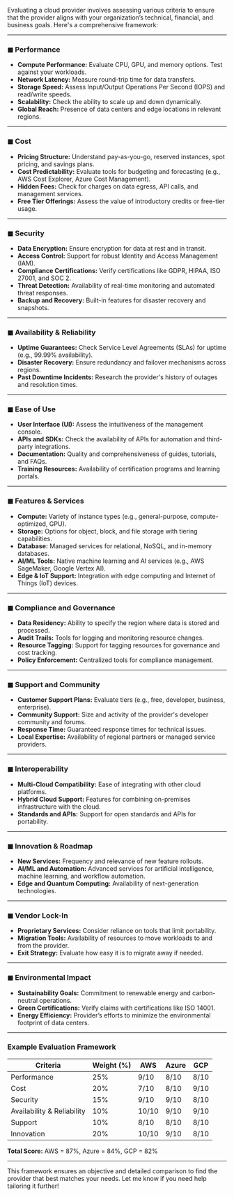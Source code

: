 Evaluating a cloud provider involves assessing various criteria to ensure that the provider aligns with your organization’s technical, financial, and business goals. Here's a comprehensive framework:

---

### ◼ **Performance**
- **Compute Performance:** Evaluate CPU, GPU, and memory options. Test against your workloads.
- **Network Latency:** Measure round-trip time for data transfers.
- **Storage Speed:** Assess Input/Output Operations Per Second (IOPS) and read/write speeds.
- **Scalability:** Check the ability to scale up and down dynamically.
- **Global Reach:** Presence of data centers and edge locations in relevant regions.

---

### ◼ **Cost**
- **Pricing Structure:** Understand pay-as-you-go, reserved instances, spot pricing, and savings plans.
- **Cost Predictability:** Evaluate tools for budgeting and forecasting (e.g., AWS Cost Explorer, Azure Cost Management).
- **Hidden Fees:** Check for charges on data egress, API calls, and management services.
- **Free Tier Offerings:** Assess the value of introductory credits or free-tier usage.

---

### ◼ **Security**
- **Data Encryption:** Ensure encryption for data at rest and in transit.
- **Access Control:** Support for robust Identity and Access Management (IAM).
- **Compliance Certifications:** Verify certifications like GDPR, HIPAA, ISO 27001, and SOC 2.
- **Threat Detection:** Availability of real-time monitoring and automated threat responses.
- **Backup and Recovery:** Built-in features for disaster recovery and snapshots.

---

### ◼ **Availability & Reliability**
- **Uptime Guarantees:** Check Service Level Agreements (SLAs) for uptime (e.g., 99.99% availability).
- **Disaster Recovery:** Ensure redundancy and failover mechanisms across regions.
- **Past Downtime Incidents:** Research the provider's history of outages and resolution times.

---

### ◼ **Ease of Use**
- **User Interface (UI):** Assess the intuitiveness of the management console.
- **APIs and SDKs:** Check the availability of APIs for automation and third-party integrations.
- **Documentation:** Quality and comprehensiveness of guides, tutorials, and FAQs.
- **Training Resources:** Availability of certification programs and learning portals.

---

### ◼ **Features & Services**
- **Compute:** Variety of instance types (e.g., general-purpose, compute-optimized, GPU).
- **Storage:** Options for object, block, and file storage with tiering capabilities.
- **Database:** Managed services for relational, NoSQL, and in-memory databases.
- **AI/ML Tools:** Native machine learning and AI services (e.g., AWS SageMaker, Google Vertex AI).
- **Edge & IoT Support:** Integration with edge computing and Internet of Things (IoT) devices.

---

### ◼ **Compliance and Governance**
- **Data Residency:** Ability to specify the region where data is stored and processed.
- **Audit Trails:** Tools for logging and monitoring resource changes.
- **Resource Tagging:** Support for tagging resources for governance and cost tracking.
- **Policy Enforcement:** Centralized tools for compliance management.

---

### ◼ **Support and Community**
- **Customer Support Plans:** Evaluate tiers (e.g., free, developer, business, enterprise).
- **Community Support:** Size and activity of the provider's developer community and forums.
- **Response Time:** Guaranteed response times for technical issues.
- **Local Expertise:** Availability of regional partners or managed service providers.

---

### ◼ **Interoperability**
- **Multi-Cloud Compatibility:** Ease of integrating with other cloud platforms.
- **Hybrid Cloud Support:** Features for combining on-premises infrastructure with the cloud.
- **Standards and APIs:** Support for open standards and APIs for portability.

---

### ◼ **Innovation & Roadmap**
- **New Services:** Frequency and relevance of new feature rollouts.
- **AI/ML and Automation:** Advanced services for artificial intelligence, machine learning, and workflow automation.
- **Edge and Quantum Computing:** Availability of next-generation technologies.

---

### ◼ **Vendor Lock-In**
- **Proprietary Services:** Consider reliance on tools that limit portability.
- **Migration Tools:** Availability of resources to move workloads to and from the provider.
- **Exit Strategy:** Evaluate how easy it is to migrate away if needed.

---

### ◼ **Environmental Impact**
- **Sustainability Goals:** Commitment to renewable energy and carbon-neutral operations.
- **Green Certifications:** Verify claims with certifications like ISO 14001.
- **Energy Efficiency:** Provider’s efforts to minimize the environmental footprint of data centers.

---

### Example Evaluation Framework
| **Criteria**           | **Weight (%)** | **AWS** | **Azure** | **GCP**  |  
|-------------------------|----------------|---------|-----------|----------|  
| Performance            | 25%           | 9/10    | 8/10      | 8/10     |  
| Cost                   | 20%           | 7/10    | 8/10      | 9/10     |  
| Security               | 15%           | 9/10    | 9/10      | 8/10     |  
| Availability & Reliability | 10%        | 10/10   | 9/10      | 9/10     |  
| Support                | 10%           | 8/10    | 8/10      | 8/10     |  
| Innovation             | 20%           | 10/10   | 9/10      | 8/10     |  

**Total Score:** AWS = 87%, Azure = 84%, GCP = 82%

---

This framework ensures an objective and detailed comparison to find the provider that best matches your needs. Let me know if you need help tailoring it further!

